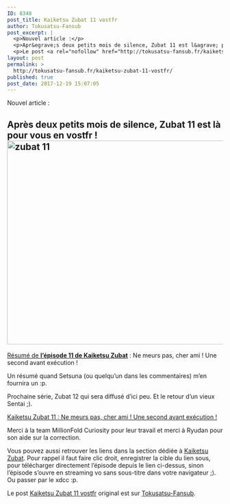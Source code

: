 ```yaml
---
ID: 8348
post_title: Kaiketsu Zubat 11 vostfr
author: Tokusatsu-Fansub
post_excerpt: |
  <p>Nouvel article :</p>
  <p>Apr&egrave;s deux petits mois de silence, Zubat 11 est l&agrave; pour vous en vostfr ! R&eacute;sum&eacute; de l&rsquo;&eacute;pisode 11 de Kaiketsu Zubat : Ne meurs pas, cher ami ! Une second avant ex&eacute;cution ! Un r&eacute;sum&eacute; quand Setsuna (ou quelqu&rsquo;un &hellip; <a href="http://tokusatsu-fansub.fr/kaiketsu-zubat-11-vostfr/">Lire la suite <span>&rarr;</span></a></p>
  <p>Le post <a rel="nofollow" href="http://tokusatsu-fansub.fr/kaiketsu-zubat-11-vostfr/">Kaiketsu Zubat 11 vostfr</a> original est sur <a rel="nofollow" href="http://tokusatsu-fansub.fr/">Tokusatsu-Fansub</a>.</p>
layout: post
permalink: >
  http://tokusatsu-fansub.fr/kaiketsu-zubat-11-vostfr/
published: true
post_date: 2017-12-19 15:07:05
---
```

<p>Nouvel article :</p>
<h2>Après deux petits mois de silence, Zubat 11 est là pour vous en vostfr !<br />
<a href="http://tokusatsu-fansub.fr/wp-content/uploads/2017/12/zubat-11.jpg"><img class="aligncenter size-full wp-image-2418" src="http://tokusatsu-fansub.fr/wp-content/uploads/2017/12/zubat-11.jpg" alt="zubat 11" width="631" height="476" srcset="http://tokusatsu-fansub.fr/wp-content/uploads/2017/12/zubat-11.jpg 631w, http://tokusatsu-fansub.fr/wp-content/uploads/2017/12/zubat-11-300x226.jpg 300w, http://tokusatsu-fansub.fr/wp-content/uploads/2017/12/zubat-11-398x300.jpg 398w" sizes="(max-width: 631px) 100vw, 631px" /></a><span id="more-2417"></span></h2>
<p><span style="text-decoration: underline;">Résumé de <strong>l’épisode 11 de Kaiketsu Zubat</strong></span> : Ne meurs pas, cher ami ! Une second avant exécution !<span class="_5yl5"><br />
</span></p>
<p>Un résumé quand Setsuna (ou quelqu&rsquo;un dans les commentaires) m&rsquo;en fournira un :p.</p>
<p>Prochaine série, Zubat 12 qui sera diffusé d&rsquo;ici peu. Et le retour d&rsquo;un vieux Sentai ;).</p>
<p><a href="http://ddl.tokusatsu-fansub.fr/Kaiketsu%20Zubat/%5BTokusatsu-Fansub%5D%20Kaiketsu%20Zubat-%2011%20VOSTFR%2BCHAP%20%5B2AC1B1FA%5D.mkv">Kaiketsu Zubat 11 : Ne meurs pas, cher ami ! Une second avant exécution ! </a></p>
<p>Merci à la team MillionFold Curiosity pour leur travail et merci à Ryudan pour son aide sur la correction.</p>
<p>Vous pouvez aussi retrouver les liens dans la section dédiée à <a href="http://ddl.tokusatsu-fansub.fr/Kaiketsu%20Zubat/"  rel="noopener noreferrer">Kaiketsu Zubat</a>. Pour rappel il faut faire clic droit, enregistrer la cible du lien sous, pour télécharger directement l’épisode depuis le lien ci-dessus, sinon l’épisode s’ouvre en streaming vo sans sous-titre dans votre navigateur ;). Ou passer par le xdcc :p.</p>
<!-- Facebook Members Plugin by Crunchify: http://Crunchify.com/facebook-members/ -->
		<div class="fb-recommendations-bar" data-href="http://tokusatsu-fansub.fr/kaiketsu-zubat-11-vostfr/" data-read-time="5" data-side="" data-action="like"></div><p>Le post <a rel="nofollow" href="http://tokusatsu-fansub.fr/kaiketsu-zubat-11-vostfr/">Kaiketsu Zubat 11 vostfr</a> original est sur <a rel="nofollow" href="http://tokusatsu-fansub.fr/">Tokusatsu-Fansub</a>.</p>